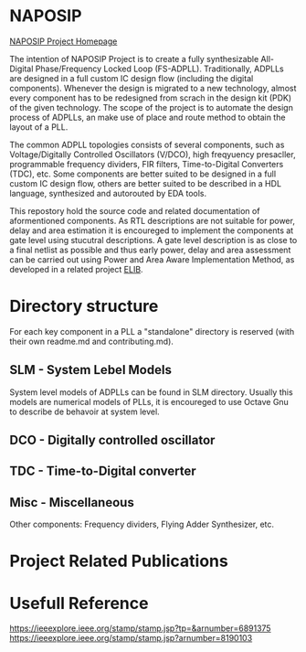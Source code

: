 # NAPOSIP
[NAPOSIP Project Homepage](http://naposip.utcluj.ro "NAPOSIP's Homepage")

The intention of NAPOSIP Project is to create a fully synthesizable All-Digital Phase/Frequency Locked Loop (FS-ADPLL). 
Traditionally, ADPLLs are designed in a full custom IC design flow (including the digital components). Whenever the design 
is migrated to a new technology, almost every component has to be redesigned from scrach in the design kit (PDK) of the 
given technology. The scope of the project is to automate the design process of ADPLLs, an make use of place and route
method to obtain the layout of a PLL.

The common ADPLL topologies consists of several components, such as Voltage/Digitally Controlled Oscillators (V/DCO), 
high freqyuency presacller, programmable frequency dividers, FIR filters, Time-to-Digital Converters (TDC), etc.
Some components are better suited to be designed in a full custom IC design flow, others are better suited to be described 
in a HDL language, synthesized and autorouted by EDA tools.

This repostory hold the source code and related documentation of aformentioned components. As RTL descriptions are not suitable
for power, delay and area estimation it is encoureged to implement the components at gate level using stucutral descriptions. 
A gate level description is as close to a final netlist as possible and thus early power, delay and area assessment can be carried
out using Power and Area Aware Implementation Method, as developed in a related project [ELIB](https://github.com/botondkirei/ELib).

# Directory structure

For each key component in a PLL a "standalone" directory is reserved (with their own readme.md and contributing.md). 

## SLM - System Lebel Models

System level models of ADPLLs can be found in SLM directory. Usually this models are numerical models of PLLs, it is encoureged
to use Octave Gnu to describe de behavoir at system level. 

## DCO - Digitally controlled oscillator


## TDC - Time-to-Digital converter

## Misc - Miscellaneous

Other components: Frequency dividers, Flying Adder Synthesizer, etc.

# Project Related Publications

# Usefull Reference
https://ieeexplore.ieee.org/stamp/stamp.jsp?tp=&arnumber=6891375
https://ieeexplore.ieee.org/stamp/stamp.jsp?arnumber=8190103
